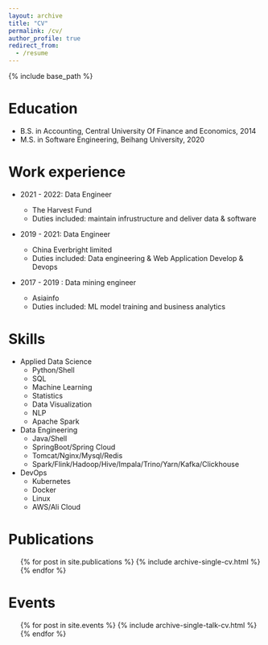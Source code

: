 ```yaml
---
layout: archive
title: "CV"
permalink: /cv/
author_profile: true
redirect_from:
  - /resume
---
```


{% include base_path %}

Education
======
* B.S. in Accounting, Central University Of Finance and Economics, 2014
* M.S. in Software Engineering, Beihang University, 2020


Work experience
======
* 2021 - 2022: Data Engineer
  * The Harvest Fund
  * Duties included: maintain infrustructure and deliver data & software

* 2019 - 2021: Data Engineer
  * China Everbright limited
  * Duties included: Data engineering & Web Application Develop & Devops

* 2017 - 2019 : Data mining engineer
  * Asiainfo
  * Duties included: ML model training and business analytics
  


  
Skills
======
* Applied Data Science
  * Python/Shell
  * SQL
  * Machine Learning
  * Statistics
  * Data Visualization
  * NLP
  * Apache Spark
* Data Engineering 
  * Java/Shell
  * SpringBoot/Spring Cloud
  * Tomcat/Nginx/Mysql/Redis
  * Spark/Flink/Hadoop/Hive/Impala/Trino/Yarn/Kafka/Clickhouse
* DevOps
  * Kubernetes
  * Docker
  * Linux
  * AWS/Ali Cloud


Publications
======
  <ul>{% for post in site.publications %}
    {% include archive-single-cv.html %}
  {% endfor %}</ul>
  
Events
======
  <ul>{% for post in site.events %}
    {% include archive-single-talk-cv.html %}
  {% endfor %}</ul>
  
<!-- Teaching
======
  <ul>{% for post in site.teaching %}
    {% include archive-single-cv.html %}
  {% endfor %}</ul> -->
<!--   
Service and leadership
======
* Currently signed in to 43 different slack teams -->
